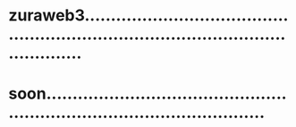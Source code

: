 # zuraweb3..........................................................................................................
# soon...............................................................................................
